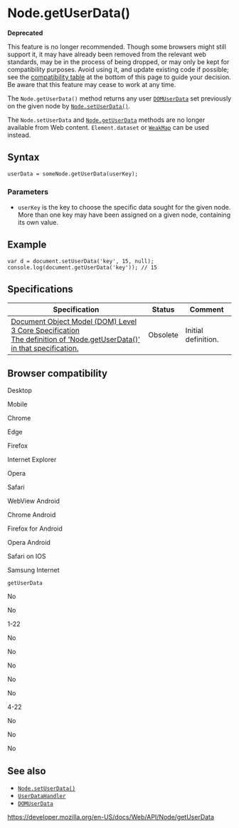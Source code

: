 # Node.getUserData()

**Deprecated**

This feature is no longer recommended. Though some browsers might still support it, it may have already been removed from the relevant web standards, may be in the process of being dropped, or may only be kept for compatibility purposes. Avoid using it, and update existing code if possible; see the [compatibility table](#browser_compatibility) at the bottom of this page to guide your decision. Be aware that this feature may cease to work at any time.

The `Node.getUserData()` method returns any user [`DOMUserData`](../domuserdata) set previously on the given node by [`Node.setUserData()`](setuserdata).

The `Node.setUserData` and [`Node.getUserData`](getuserdata) methods are no longer available from Web content. <span class="page-not-created">`Element.dataset`</span> or [`WeakMap`](https://developer.mozilla.org/en-US/docs/Web/JavaScript/Reference/Global_Objects/WeakMap) can be used instead.

## Syntax

    userData = someNode.getUserData(userKey);

### Parameters

- `userKey` is the key to choose the specific data sought for the given node. More than one key may have been assigned on a given node, containing its own value.

## Example

    var d = document.setUserData('key', 15, null);
    console.log(document.getUserData('key')); // 15

## Specifications

<table><thead><tr class="header"><th>Specification</th><th>Status</th><th>Comment</th></tr></thead><tbody><tr class="odd"><td><a href="https://www.w3.org/TR/DOM-Level-3-Core/core.html#Node3-getUserData">Document Object Model (DOM) Level 3 Core Specification<br />
<span class="small">The definition of 'Node.getUserData()' in that specification.</span></a></td><td><span class="spec-obsolete">Obsolete</span></td><td>Initial definition.</td></tr></tbody></table>

## Browser compatibility

Desktop

Mobile

Chrome

Edge

Firefox

Internet Explorer

Opera

Safari

WebView Android

Chrome Android

Firefox for Android

Opera Android

Safari on IOS

Samsung Internet

`getUserData`

No

No

1-22

No

No

No

No

No

4-22

No

No

No

## See also

- [`Node.setUserData()`](setuserdata)
- [`UserDataHandler`](../userdatahandler)
- [`DOMUserData`](../domuserdata)

<a href="https://developer.mozilla.org/en-US/docs/Web/API/Node/getUserData" class="_attribution-link">https://developer.mozilla.org/en-US/docs/Web/API/Node/getUserData</a>
